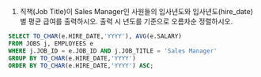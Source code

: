 1. 직책(Job Title)이 Sales Manager인 사원들의 입사년도와 입사년도(hire_date)별 평균 급여를 출력하시오. 출력 시 년도를 기준으로 오름차순 정렬하시오. 

```sql
SELECT TO_CHAR(e.HIRE_DATE,'YYYY'), AVG(e.SALARY)
FROM JOBS j, EMPLOYEES e 
WHERE j.JOB_ID = e.JOB_ID AND j.JOB_TITLE = 'Sales Manager'
GROUP BY TO_CHAR(e.HIRE_DATE,'YYYY') 
ORDER BY TO_CHAR(e.HIRE_DATE,'YYYY') ASC;
```

